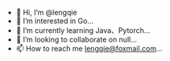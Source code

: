 - 👋 Hi, I’m @lengqie
- 👀 I’m interested in Go...
- 🌱 I’m currently learning Java、Pytorch...
- 💞️ I’m looking to collaborate on null...
- 📫 How to reach me lengqie@foxmail.com...

<!---
lengqie/lengqie is a ✨ special ✨ repository because its `README.md` (this file) appears on your GitHub profile.
You can click the Preview link to take a look at your changes.
--->
